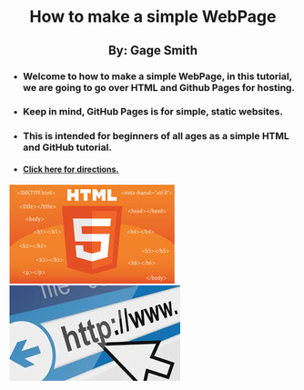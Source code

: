 # <center>How to make a simple WebPage</center>
## <center>By: Gage Smith</center>

- ### Welcome to how to make a simple WebPage, in this tutorial, we are going to go over HTML and Github Pages for hosting.
- ### Keep in mind, GitHub Pages is for simple, static websites. 
- ### This is intended for beginners of all ages as a simple HTML and GitHub tutorial.

- #### [Click here for directions.](Directions.md)

![HTML](HTML.jpg) ![Websites](Websites.jpg)